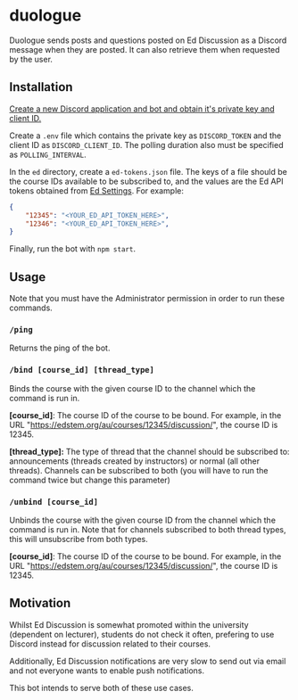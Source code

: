 # duologue

Duologue sends posts and questions posted on Ed Discussion as a Discord message when they are posted.
It can also retrieve them when requested by the user.

## Installation
[Create a new Discord application and bot and obtain it's private key and client ID.](https://discord.com/developers/applications)

Create a `.env` file which contains the private key as `DISCORD_TOKEN` and the client ID as `DISCORD_CLIENT_ID`. The polling duration also must be specified as `POLLING_INTERVAL`.

In the `ed` directory, create a `ed-tokens.json` file. The keys of a file should be the course IDs available to be subscribed to, and the values are the Ed API tokens obtained from [Ed Settings](https://edstem.org/au/settings/api-tokens). For example:

```json
{
    "12345": "<YOUR_ED_API_TOKEN_HERE>",
    "12346": "<YOUR_ED_API_TOKEN_HERE>",
}
```

Finally, run the bot with `npm start`.

## Usage

Note that you must have the Administrator permission in order to run these commands.

### `/ping`
Returns the ping of the bot.

### `/bind [course_id] [thread_type]`
Binds the course with the given course ID to the channel which the command is run in.

**[course_id]**: The course ID of the course to be bound. For example, in the URL "https://edstem.org/au/courses/12345/discussion/", the course ID is 12345.

**[thread_type]:** The type of thread that the channel should be subscribed to: announcements (threads created by instructors) or normal (all other threads). Channels can be subscribed to both (you will have to run the command twice but change this parameter)

### `/unbind [course_id]`
Unbinds the course with the given course ID from the channel which the command is run in. Note that for channels subscribed to both thread types, this will unsubscribe from both types.

**[course_id]**: The course ID of the course to be bound. For example, in the URL "https://edstem.org/au/courses/12345/discussion/", the course ID is 12345.

## Motivation

Whilst Ed Discussion is somewhat promoted within the university (dependent on lecturer), students do not check it often, prefering to use Discord instead for discussion related to their courses.

Additionally, Ed Discussion notifications are very slow to send out via email and not everyone wants to enable push notifications.

This bot intends to serve both of these use cases.